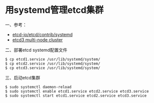 # 用systemd管理etcd集群

一、参考：
- [etcd-io/etcd/contrib/systemd](https://github.com/etcd-io/etcd/tree/v3.5.2/contrib/systemd)
- [etcd3 multi-node cluster](https://github.com/etcd-io/etcd/blob/v3.5.2/contrib/systemd/etcd3-multinode/README.md)

二、部署etcd systemd配置文件
```shell
$ cp etcd1.service /usr/lib/systemd/system/
$ cp etcd2.service /usr/lib/systemd/system/
$ cp etcd3.service /usr/lib/systemd/system/
```

三、启动etcd集群
```shell
$ sudo systemctl daemon-reload
$ sudo systemctl enable etcd1.service etcd2.service etcd3.service
$ sudo systemctl start etcd1.service etcd2.service etcd3.service
```